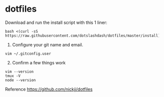 # dotfiles
Download and run the install script with this 1 liner:
```
bash <(curl -sS https://raw.githubusercontent.com/dotslashdash/dotfiles/master/install)
```

1. Configure your git name and email.
```
vim ~/.gitconfig.user
```

2. Confirm a few things work
```
vim --version
tmux -V
node --version
```

Reference https://github.com/nickjj/dotfiles

